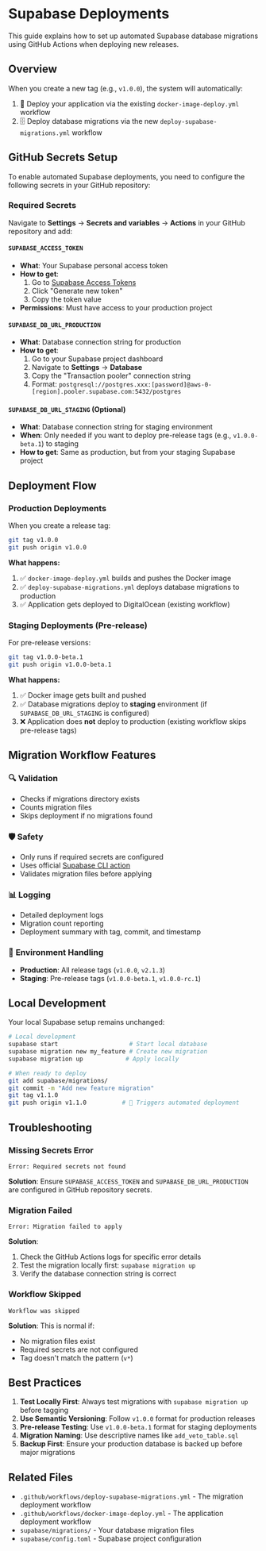 # Supabase Deployments

This guide explains how to set up automated Supabase database migrations using GitHub Actions when deploying new releases.

## Overview

When you create a new tag (e.g., `v1.0.0`), the system will automatically:

1. 🚀 Deploy your application via the existing `docker-image-deploy.yml` workflow
2. 🗄️ Deploy database migrations via the new `deploy-supabase-migrations.yml` workflow

## GitHub Secrets Setup

To enable automated Supabase deployments, you need to configure the following secrets in your GitHub repository:

### Required Secrets

Navigate to **Settings** → **Secrets and variables** → **Actions** in your GitHub repository and add:

#### `SUPABASE_ACCESS_TOKEN`
- **What**: Your Supabase personal access token
- **How to get**: 
  1. Go to [Supabase Access Tokens](https://supabase.com/dashboard/account/tokens)
  2. Click "Generate new token"
  3. Copy the token value
- **Permissions**: Must have access to your production project

#### `SUPABASE_DB_URL_PRODUCTION`
- **What**: Database connection string for production
- **How to get**:
  1. Go to your Supabase project dashboard
  2. Navigate to **Settings** → **Database**
  3. Copy the "Transaction pooler" connection string
  4. Format: `postgresql://postgres.xxx:[password]@aws-0-[region].pooler.supabase.com:5432/postgres`

#### `SUPABASE_DB_URL_STAGING` (Optional)
- **What**: Database connection string for staging environment
- **When**: Only needed if you want to deploy pre-release tags (e.g., `v1.0.0-beta.1`) to staging
- **How to get**: Same as production, but from your staging Supabase project

## Deployment Flow

### Production Deployments

When you create a release tag:

```bash
git tag v1.0.0
git push origin v1.0.0
```

**What happens:**
1. ✅ `docker-image-deploy.yml` builds and pushes the Docker image
2. ✅ `deploy-supabase-migrations.yml` deploys database migrations to production
3. ✅ Application gets deployed to DigitalOcean (existing workflow)

### Staging Deployments (Pre-release)

For pre-release versions:

```bash
git tag v1.0.0-beta.1
git push origin v1.0.0-beta.1
```

**What happens:**
1. ✅ Docker image gets built and pushed
2. ✅ Database migrations deploy to **staging** environment (if `SUPABASE_DB_URL_STAGING` is configured)
3. ❌ Application does **not** deploy to production (existing workflow skips pre-release tags)

## Migration Workflow Features

### 🔍 **Validation**
- Checks if migrations directory exists
- Counts migration files
- Skips deployment if no migrations found

### 🛡️ **Safety**
- Only runs if required secrets are configured
- Uses official [Supabase CLI action](https://github.com/supabase/setup-cli)
- Validates migration files before applying

### 📊 **Logging** 
- Detailed deployment logs
- Migration count reporting
- Deployment summary with tag, commit, and timestamp

### 🔄 **Environment Handling**
- **Production**: All release tags (`v1.0.0`, `v2.1.3`)
- **Staging**: Pre-release tags (`v1.0.0-beta.1`, `v1.0.0-rc.1`)

## Local Development

Your local Supabase setup remains unchanged:

```bash
# Local development
supabase start                    # Start local database
supabase migration new my_feature # Create new migration
supabase migration up            # Apply locally

# When ready to deploy
git add supabase/migrations/
git commit -m "Add new feature migration"
git tag v1.1.0
git push origin v1.1.0          # 🚀 Triggers automated deployment
```

## Troubleshooting

### Missing Secrets Error
```
Error: Required secrets not found
```
**Solution**: Ensure `SUPABASE_ACCESS_TOKEN` and `SUPABASE_DB_URL_PRODUCTION` are configured in GitHub repository secrets.

### Migration Failed
```
Error: Migration failed to apply
```
**Solution**: 
1. Check the GitHub Actions logs for specific error details
2. Test the migration locally first: `supabase migration up`
3. Verify the database connection string is correct

### Workflow Skipped
```
Workflow was skipped
```
**Solution**: This is normal if:
- No migration files exist
- Required secrets are not configured
- Tag doesn't match the pattern (`v*`)

## Best Practices

1. **Test Locally First**: Always test migrations with `supabase migration up` before tagging
2. **Use Semantic Versioning**: Follow `v1.0.0` format for production releases
3. **Pre-release Testing**: Use `v1.0.0-beta.1` format for staging deployments
4. **Migration Naming**: Use descriptive names like `add_veto_table.sql`
5. **Backup First**: Ensure your production database is backed up before major migrations

## Related Files

- `.github/workflows/deploy-supabase-migrations.yml` - The migration deployment workflow
- `.github/workflows/docker-image-deploy.yml` - The application deployment workflow  
- `supabase/migrations/` - Your database migration files
- `supabase/config.toml` - Supabase project configuration